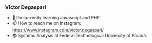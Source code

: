 ### Victor Degaspari 


- 🌱 I’m currently learning Javascript and PHP.
- 📫 How to reach me on Instagram: https://www.instagram.com/victor.degaspari/
- 📚 Systems Analysis at Federal Technological University of Paraná.


<!--
**VictorDegaspari/VictorDegaspari** is a ✨ _special_ ✨ repository because its `README.md` (this file) appears on your GitHub profile.

Here are some ideas to get you started:

- 🔭 I’m currently working on ...
- 🌱 I’m currently learning ...
- 👯 I’m looking to collaborate on ...
- 🤔 I’m looking for help with ...
- 💬 Ask me about ...
- 📫 How to reach me: ...
- 😄 Pronouns: ...
- ⚡ Fun fact: ...
-->

